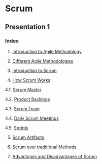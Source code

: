 # Scrum
## Presentation 1

### Index

1. [Introduction to Agile Methodology](https://github.com/Krithika-Balan2290/Scrum/blob/master/Intro_Agile.md)

2. [Different Agile Methodologies]()
 
3. [Introduction to Scrum]()

4. [How Scrum Works](https://github.com/Krithika-Balan2290/Scrum/blob/master/Scrum_Working.md)

 4.1. [Scrum Master](https://github.com/Krithika-Balan2290/Scrum/blob/master/Scrum_Working.md)
 
 4.2. [Product Backlogs](https://github.com/Krithika-Balan2290/Scrum/blob/master/Prdct_bcklogs.md)
 
 4.3. [Scrum Team](https://github.com/Krithika-Balan2290/Scrum/blob/master/Scrum_Team.md)
 
 4.4. [Daily Scrum Meetings](https://github.com/Krithika-Balan2290/Scrum/blob/master/Scrm_mtng.md)
 
 4.5. [Sprints](https://github.com/Krithika-Balan2290/Scrum/blob/master/Sprints.md)
 
5. [Scrum Artifacts]()

6. [Scrum over traditional Methods]()

7. [Advantages and Disadvantages of Scrum](https://github.com/Krithika-Balan2290/Scrum/blob/master/pros_cons.md)
